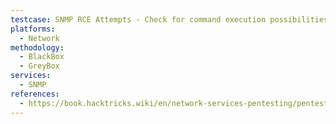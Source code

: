 ```yaml
---
testcase: SNMP RCE Attempts - Check for command execution possibilities by injecting commands using writable extended MIB entries like nsExtendCommand with tools like snmpset
platforms: 
  - Network
methodology: 
  - BlackBox
  - GreyBox
services:
  - SNMP
references:
  - https://book.hacktricks.wiki/en/network-services-pentesting/pentesting-snmp/index.html
---
```

